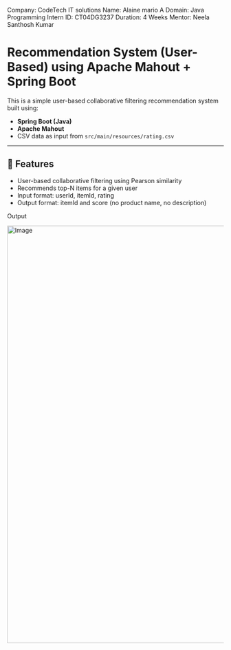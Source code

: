 Company: CodeTech IT solutions Name: Alaine mario A Domain: Java Programming Intern ID: CT04DG3237 Duration: 4 Weeks Mentor: Neela Santhosh Kumar
# Recommendation System (User-Based) using Apache Mahout + Spring Boot

This is a simple user-based collaborative filtering recommendation system built using:

- **Spring Boot (Java)**
- **Apache Mahout**
- CSV data as input from `src/main/resources/rating.csv`

---

## 🔧 Features

- User-based collaborative filtering using Pearson similarity
- Recommends top-N items for a given user
- Input format: userId, itemId, rating
- Output format: itemId and score (no product name, no description)

Output

<img width="1919" height="970" alt="Image" src="https://github.com/user-attachments/assets/1d4a8466-fedc-4ab4-bf0e-2f44a2ec5c76" />


